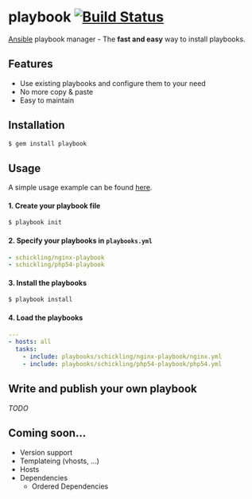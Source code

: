 playbook [![Build Status](https://travis-ci.org/schickling/playbook.png?branch=master)](https://travis-ci.org/schickling/playbook)
========

[Ansible](www.ansibleworks.com) playbook manager - The **fast and easy** way to install playbooks.

## Features
* Use existing playbooks and configure them to your need
* No more copy & paste
* Easy to maintain

## Installation

```sh
$ gem install playbook
```

## Usage

A simple usage example can be found [here](https://github.com/schickling/playbook-example).

#### 1. Create your playbook file
```sh
$ playbook init
```

#### 2. Specify your playbooks in `playbooks.yml`
```yml
- schickling/nginx-playbook
- schickling/php54-playbook
```

#### 3. Install the playbooks
```sh
$ playbook install
```

#### 4. Load the playbooks
```yml
---
- hosts: all
  tasks:
    - include: playbooks/schickling/nginx-playbook/nginx.yml
    - include: playbooks/schickling/php54-playbook/php54.yml
```

## Write and publish your own playbook

*TODO*

## Coming soon...
* Version support
* Templateing (vhosts, ...)
* Hosts
* Dependencies
  * Ordered Dependencies


